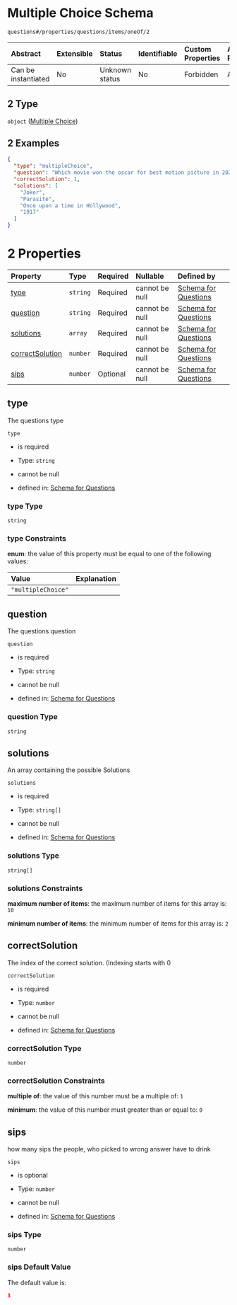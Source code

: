 # Multiple Choice Schema

```txt
questions#/properties/questions/items/oneOf/2
```



| Abstract            | Extensible | Status         | Identifiable | Custom Properties | Additional Properties | Access Restrictions | Defined In                                                                    |
| :------------------ | :--------- | :------------- | :----------- | :---------------- | :-------------------- | :------------------ | :---------------------------------------------------------------------------- |
| Can be instantiated | No         | Unknown status | No           | Forbidden         | Allowed               | none                | [questions.schema.json*](../out/questions.schema.json "open original schema") |

## 2 Type

`object` ([Multiple Choice](questions-definitions-multiple-choice.md))

## 2 Examples

```json
{
  "type": "multipleChoice",
  "question": "Which movie won the oscar for best motion picture in 2020?",
  "correctSolution": 1,
  "solutions": [
    "Joker",
    "Parasite",
    "Once upon a time in Hollywood",
    "1917"
  ]
}
```

# 2 Properties

| Property                            | Type     | Required | Nullable       | Defined by                                                                                                                                                             |
| :---------------------------------- | :------- | :------- | :------------- | :--------------------------------------------------------------------------------------------------------------------------------------------------------------------- |
| [type](#type)                       | `string` | Required | cannot be null | [Schema for Questions](questions-definitions-multiple-choice-properties-type.md "questions#/definitions/multipleChoiceQuestion/properties/type")                       |
| [question](#question)               | `string` | Required | cannot be null | [Schema for Questions](questions-definitions-multiple-choice-properties-question.md "questions#/definitions/multipleChoiceQuestion/properties/question")               |
| [solutions](#solutions)             | `array`  | Required | cannot be null | [Schema for Questions](questions-definitions-multiple-choice-properties-solutions.md "questions#/definitions/multipleChoiceQuestion/properties/solutions")             |
| [correctSolution](#correctsolution) | `number` | Required | cannot be null | [Schema for Questions](questions-definitions-multiple-choice-properties-correctsolution.md "questions#/definitions/multipleChoiceQuestion/properties/correctSolution") |
| [sips](#sips)                       | `number` | Optional | cannot be null | [Schema for Questions](questions-definitions-multiple-choice-properties-sips.md "questions#/definitions/multipleChoiceQuestion/properties/sips")                       |

## type

The questions type

`type`

*   is required

*   Type: `string`

*   cannot be null

*   defined in: [Schema for Questions](questions-definitions-multiple-choice-properties-type.md "questions#/definitions/multipleChoiceQuestion/properties/type")

### type Type

`string`

### type Constraints

**enum**: the value of this property must be equal to one of the following values:

| Value              | Explanation |
| :----------------- | :---------- |
| `"multipleChoice"` |             |

## question

The questions question

`question`

*   is required

*   Type: `string`

*   cannot be null

*   defined in: [Schema for Questions](questions-definitions-multiple-choice-properties-question.md "questions#/definitions/multipleChoiceQuestion/properties/question")

### question Type

`string`

## solutions

An array containing the possible Solutions

`solutions`

*   is required

*   Type: `string[]`

*   cannot be null

*   defined in: [Schema for Questions](questions-definitions-multiple-choice-properties-solutions.md "questions#/definitions/multipleChoiceQuestion/properties/solutions")

### solutions Type

`string[]`

### solutions Constraints

**maximum number of items**: the maximum number of items for this array is: `10`

**minimum number of items**: the minimum number of items for this array is: `2`

## correctSolution

The index of the correct solution. (Indexing starts with 0

`correctSolution`

*   is required

*   Type: `number`

*   cannot be null

*   defined in: [Schema for Questions](questions-definitions-multiple-choice-properties-correctsolution.md "questions#/definitions/multipleChoiceQuestion/properties/correctSolution")

### correctSolution Type

`number`

### correctSolution Constraints

**multiple of**: the value of this number must be a multiple of: `1`

**minimum**: the value of this number must greater than or equal to: `0`

## sips

how many sips the people, who picked to wrong answer have to drink

`sips`

*   is optional

*   Type: `number`

*   cannot be null

*   defined in: [Schema for Questions](questions-definitions-multiple-choice-properties-sips.md "questions#/definitions/multipleChoiceQuestion/properties/sips")

### sips Type

`number`

### sips Default Value

The default value is:

```json
3
```
